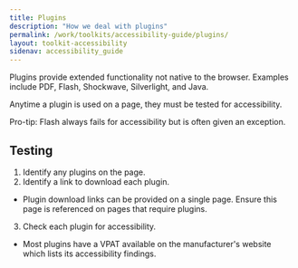 ```yaml
---
title: Plugins
description: "How we deal with plugins"
permalink: /work/toolkits/accessibility-guide/plugins/
layout: toolkit-accessibility
sidenav: accessibility_guide
---
```


Plugins provide extended functionality not native to the browser. Examples include PDF, Flash, Shockwave, Silverlight, and Java.

Anytime a plugin is used on a page, they must be tested for accessibility.

Pro-tip: Flash always fails for accessibility but is often given an exception.

## Testing

1. Identify any plugins on the page.
2. Identify a link to download each plugin.
 * Plugin download links can be provided on a single page. Ensure this page is referenced on pages that require plugins.
3. Check each plugin for accessibility.
  * Most plugins have a VPAT available on the manufacturer's website which lists its accessibility findings.
